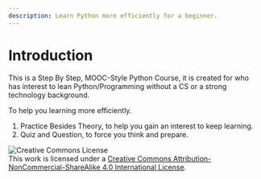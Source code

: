 ```yaml
---
description: Learn Python more efficiently for a beginner.
---
```


# Introduction

This is a Step By Step, MOOC-Style Python Course, it is created for who has interest to lean Python/Programming without a CS or a strong technology background.  
  
To help you learning more efficiently.

1. Practice Besides Theory, to help you gain an interest to keep learning.
2. Quiz and Question, to force you think and prepare.



![Creative Commons License](https://i.creativecommons.org/l/by-nc-sa/4.0/88x31.png)  
This work is licensed under a [Creative Commons Attribution-NonCommercial-ShareAlike 4.0 International License](http://creativecommons.org/licenses/by-nc-sa/4.0/).

